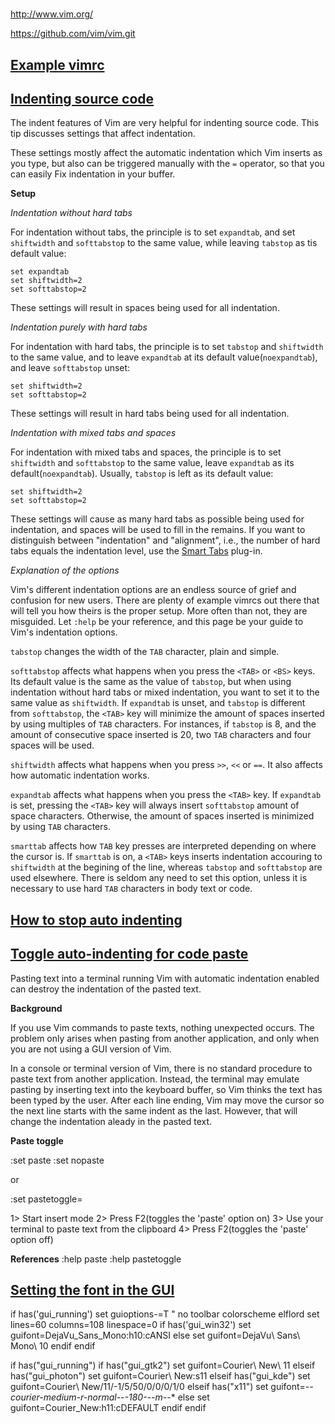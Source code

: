 #


##

http://www.vim.org/

https://github.com/vim/vim.git


## [Example vimrc](http://vim.wikia.com/wiki/Example_vimrc)


## [Indenting source code](http://vim.wikia.com/wiki/Indenting_source_code)

The indent features of Vim are very helpful for indenting source code. This tip discusses settings that affect indentation.

These settings mostly affect the automatic indentation which Vim inserts as you type, but also can be triggered manually with the `=` operator, so that you can easily Fix indentation in your buffer.

__Setup__

_Indentation without hard tabs_

For indentation without tabs, the principle is to set `expandtab`, and set `shiftwidth` and `softtabstop` to the same value, while leaving `tabstop` as tis default value:

```
set expandtab
set shiftwidth=2
set softtabstop=2
```
These settings will result in spaces being used for all indentation.

_Indentation purely with hard tabs_

For indentation with hard tabs, the principle is to set `tabstop` and `shiftwidth` to the same value, and to leave `expandtab` at its default value(`noexpandtab`), and leave `softtabstop` unset:

```
set shiftwidth=2
set softtabstop=2
```
These settings will result in hard tabs being used for all indentation.

_Indentation with mixed tabs and spaces_

For indentation with mixed tabs and spaces, the principle is to set `shiftwidth` and `softtabstop` to the same value, leave `expandtab` as its default(`noexpandtab`). Usually, `tabstop` is left as its default value:

```
set shiftwidth=2
set softtabstop=2
```
These settings will cause as many hard tabs as possible being used for indentation, and spaces will be used to fill in the remains. If you want to distinguish between "indentation" and "alignment", i.e., the number of hard tabs equals the indentation level, use the [Smart Tabs](http://vim.wikia.com/wiki/VimTip1626) plug-in.

_Explanation of the options_

Vim's different indentation options are an endless source of grief and confusion for new users. There are plenty of example vimrcs out there that will tell you how theirs is the proper setup. More often than not, they are misguided. Let `:help` be your reference, and this page be your guide to Vim's indentation options.

`tabstop`
    changes the width of the `TAB` character, plain and simple.

`softtabstop`
    affects what happens when you press the `<TAB>` or `<BS>` keys. Its default value is the same as the value of `tabstop`, but when using indentation without hard tabs or mixed indentation, you want to set it to the same value as `shiftwidth`. If `expandtab` is unset, and `tabstop` is different from `softtabstop`, the `<TAB>` key will minimize the amount of spaces inserted by using multiples of `TAB` characters. For instances, if `tabstop` is 8, and the amount of consecutive space inserted is 20, two `TAB` characters and four spaces will be used.

`shiftwidth`
    affects what happens when you press `>>`, `<<` or `==`. It also affects how automatic indentation works.

`expandtab` affects what happens when you press the `<TAB>` key. If `expandtab` is set, pressing the `<TAB>` key will always insert `softtabstop` amount of space characters. Otherwise, the amount of spaces inserted is minimized by using `TAB` characters.

`smarttab`
    affects how `TAB` key presses are interpreted depending on where the cursor is. If `smarttab` is on, a `<TAB>` keys inserts indentation accouring to `shiftwidth` at the begining of the line, whereas `tabstop` and `softtabstop` are used elsewhere. There is seldom any need to set this option, unless it is necessary to use hard `TAB` characters in body text or code.


## [How to stop auto indenting](http://vim.wikia.com/wiki/VimTip330)


## [Toggle auto-indenting for code paste](http://vim.wikia.com/wiki/VimTip906)

Pasting text into a terminal running Vim with automatic indentation enabled can destroy the indentation of the pasted text.

__Background__

If you use Vim commands to paste texts, nothing unexpected occurs. The problem only arises when pasting from another application, and only when you are not using a GUI version of Vim.

In a console or terminal version of Vim, there is no standard procedure to paste text from another application. Instead, the terminal may emulate pasting by inserting text into the keyboard buffer, so Vim thinks the text has been typed by the user. After each line ending, Vim may move the cursor so the next line starts with the same indent as the last. However, that will change the indentation aleady in the pasted text.

__Paste toggle__

:set paste
:set nopaste

or

:set pastetoggle=<F2>

1> Start insert mode
2> Press F2(toggles the 'paste' option on)
3> Use your terminal to paste text from the clipboard
4> Press F2(toggles the 'paste' option off)

__References__
:help paste
:help pastetoggle


## [Setting the font in the GUI](http://vim.wikia.com/wiki/Setting_the_font_in_the_GUI)

if has('gui_running')
  set guioptions-=T  " no toolbar
  colorscheme elflord
  set lines=60 columns=108 linespace=0
  if has('gui_win32')
    set guifont=DejaVu_Sans_Mono:h10:cANSI
  else
    set guifont=DejaVu\ Sans\ Mono\ 10
  endif
endif

if has("gui_running")
  if has("gui_gtk2")
    set guifont=Courier\ New\ 11
  elseif has("gui_photon")
    set guifont=Courier\ New:s11
  elseif has("gui_kde")
    set guifont=Courier\ New/11/-1/5/50/0/0/0/1/0
  elseif has("x11")
    set guifont=-*-courier-medium-r-normal-*-*-180-*-*-m-*-*
  else
    set guifont=Courier_New:h11:cDEFAULT
  endif
endif


